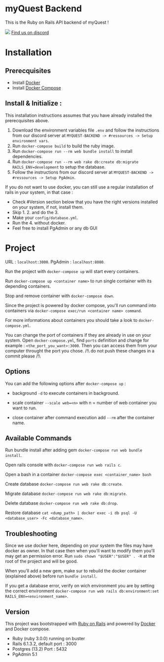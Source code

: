 # myQuest Backend
This is the Ruby on Rails API backend of myQuest !

![](https://cdn.discordapp.com/attachments/584465372489449608/833542286419689472/Webp.net-resizeimage_4.png) [Find us on discord](https://discord.gg/uh6FudeY9Q)

# Installation

## Prerecquisites
* Install [Docker](https://docs.docker.com/install/)
* Install [Docker Compose](https://docs.docker.com/compose/install/)

## Install & Initialize :
This installation instructions assumes that you have already installed the prerecquisites above.


1. Download the environment variables file `.env` and follow the instructions from our discord server at  `MYQUEST-BACKEND -> #ressources -> Setup environment vars`.
2. Run `docker-compose build` to build the ruby image.
3. Run `docker-compose run --rm web bundle install` to install dependencies.
4. Run `docker-compose run --rm web rake db:create db:migrate RAILS_ENV=development` to setup the database.
5. Follow the instructions from our discord server at `MYQUEST-BACKEND -> #ressources -> Setup PgAdmin`.


If you do not want to use docker, you can still use a regular installation of rails in your system, in that case :
- Check #Version section below that you have the right versions installed on your system, if not, install them.
- Skip 1. 2. and do the 3.
- Make your `config/database.yml`.
- Run the 4. without docker.
- Feel free to install PgAdmin or any db GUI
  
# Project
URL : `localhost:3000`.
PgAdmin : `localhost:8080`.

Run the project with `docker-compose up` will start every containers.

Run `docker-compose up <container name>` to run single container with its depending containers.

Stop and remove container with `docker-compose down`.

Since the project is powered by docker compose, you'll run command into containers via `docker-compose exec/run <container name> command`.

For more informations about containers you should take a look to `docker-compose.yml`.

You can change the port of containers if they are already in use on your system. Open `docker-compose.yml`, find `ports` definition and change for example : `<the_port_you_want>:3000`. Then you can access them from your computer throught the port you chose.
/!\ do not push these changes in a commit please /!\

## Options
You can add the following options after `docker-compose up` :

* background
`-d` to execute containers in background.

* scale container
`--scale web=<n>` with n = number of web container you want to run.

* close container after command execution
add `--rm` after the container name.

## Available Commands
Run bundle install after adding gem `docker-compose run web bundle install`.

Open rails console with `docker-compose run web rails c`.

Open a bash in a container `docker-compose exec <container_name> bash`

Create database `docker-compose run web rake db:create`.

Migrate database `docker-compose run web rake db:migrate`.

Delete database `docker-compose run web rake db:drop`.

Restore database `cat <dump_path> | docker exec -i db psql -U <database_user> -Fc <database_name>`.

## Troubleshooting
Since we use docker here, depending on your system the files may have docker as owner. In that case then when you'll want to modify them you'll may get an permission error. Run `sudo chown "$USER":"$USER" . -R` at the root of the project and will be good.

When you'll add a new gem, make sur to rebuild the docker container (explained above) before run `bundle install`.

If you get a database error, verify on wich environment you are by setting the correct environment `docker-compose run web rails db:environment:set RAILS_ENV=<environment_name>`.

## Version
This project was bootstrapped with [Ruby on Rails](https://rubyonrails.org/) and powered by [Docker](https://www.docker.com/) and Docker compose.

- Ruby (ruby 3.0.0) running on buster
- Rails 6.1.3.2, default port : 3000
- Postgres (13.2) Port : 5432
- PgAdmin 5.1